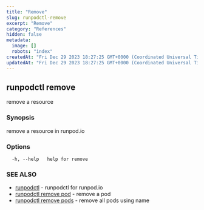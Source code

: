 ```yaml
---
title: "Remove"
slug: runpodctl-remove
excerpt: "Remove"
category: "References"
hidden: false
metadata: 
  image: []
  robots: "index"
createdAt: "Fri Dec 29 2023 18:27:25 GMT+0000 (Coordinated Universal Time)"
updatedAt: "Fri Dec 29 2023 18:27:25 GMT+0000 (Coordinated Universal Time)"
---
```


## runpodctl remove

remove a resource

### Synopsis

remove a resource in runpod.io

### Options

```
  -h, --help   help for remove
```

### SEE ALSO

* [runpodctl](runpodctl.md)	 - runpodctl for runpod.io
* [runpodctl remove pod](runpodctl_remove_pod.md)	 - remove a pod
* [runpodctl remove pods](runpodctl_remove_pods.md)	 - remove all pods using name

